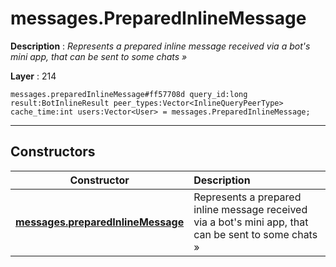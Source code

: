 # messages.PreparedInlineMessage

**Description** : *Represents a prepared inline message received via a bot&#039;s mini app, that can be sent to some chats &raquo;*

**Layer** : 214

```tl
messages.preparedInlineMessage#ff57708d query_id:long result:BotInlineResult peer_types:Vector<InlineQueryPeerType> cache_time:int users:Vector<User> = messages.PreparedInlineMessage;
```

---

## Constructors

| Constructor | Description |
| :---: | :--- |
| [**messages.preparedInlineMessage**](constructor/messages.preparedInlineMessage) | Represents a prepared inline message received via a bot's mini app, that can be sent to some chats » |